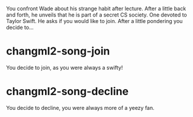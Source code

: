 You confront Wade about his strange habit after lecture. After a little back and forth, he unveils that he is part of a secret CS society. One devoted to Taylor Swift. He asks if you would like to join. After a little pondering you decide to...

# changml2-song-join
You decide to join, as you were always a swifty!

# changml2-song-decline
You decide to decline, you were always more of a yeezy fan.
